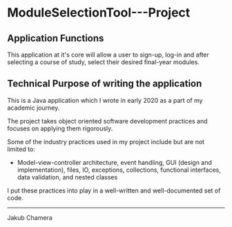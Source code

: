 # ModuleSelectionTool---Project

  Application Functions
  ----
This application at it's core will allow a user to sign-up, log-in and after selecting a course of study, select their desired final-year modules.

  Technical Purpose of writing the application
----
This is a Java application which I wrote in early 2020 as a part of my academic journey.

The project takes object oriented software development practices and focuses on applying them rigorously. 

Some of the industry practices used in my project include but are not limited to:
- Model-view-controller architecture, event handling, GUI (design and implementation), files, IO, exceptions, collections, functional interfaces, data validation, and nested classes

I put these practices into play in a well-written and well-documented set of code.

----
Jakub Chamera
